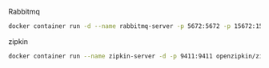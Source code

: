 Rabbitmq
```zsh
docker container run -d --name rabbitmq-server -p 5672:5672 -p 15672:15672 rabbitmq:3-management
```
zipkin
```zsh
docker container run --name zipkin-server -d -p 9411:9411 openzipkin/zipkin
```